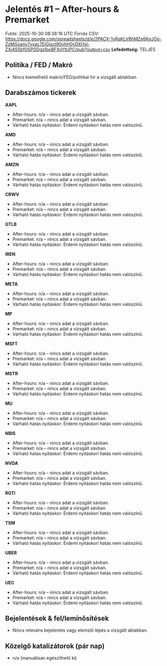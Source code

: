 # Jelentés #1 – After-hours & Premarket
*Futás:* 2025-10-30 08:38:16 UTC
*Forrás CSV:* https://docs.google.com/spreadsheets/d/e/2PACX-1vRqKLV8hMZe6KnJOo-ZzMGxanv7vyac7EjGjsct90vhH0yDXHxl-ZXj4S5bfOSPDDgzIboBFXoYtUPC/pub?output=csv
**Lefedettség:** TELJES

## Politika / FED / Makró
- Nincs kiemelhető makró/FED/politikai hír a vizsgált ablakban.

## Darabszámos tickerek
**AAPL**
- After-hours: n/a – nincs adat a vizsgált sávban.
- Premarket: n/a – nincs adat a vizsgált sávban.
- Várható hatás nyitáskor: Érdemi nyitáskori hatás nem valószínű.

**AMD**
- After-hours: n/a – nincs adat a vizsgált sávban.
- Premarket: n/a – nincs adat a vizsgált sávban.
- Várható hatás nyitáskor: Érdemi nyitáskori hatás nem valószínű.

**AMZN**
- After-hours: n/a – nincs adat a vizsgált sávban.
- Premarket: n/a – nincs adat a vizsgált sávban.
- Várható hatás nyitáskor: Érdemi nyitáskori hatás nem valószínű.

**CRWV**
- After-hours: n/a – nincs adat a vizsgált sávban.
- Premarket: n/a – nincs adat a vizsgált sávban.
- Várható hatás nyitáskor: Érdemi nyitáskori hatás nem valószínű.

**GTLB**
- After-hours: n/a – nincs adat a vizsgált sávban.
- Premarket: n/a – nincs adat a vizsgált sávban.
- Várható hatás nyitáskor: Érdemi nyitáskori hatás nem valószínű.

**IREN**
- After-hours: n/a – nincs adat a vizsgált sávban.
- Premarket: n/a – nincs adat a vizsgált sávban.
- Várható hatás nyitáskor: Érdemi nyitáskori hatás nem valószínű.

**META**
- After-hours: n/a – nincs adat a vizsgált sávban.
- Premarket: n/a – nincs adat a vizsgált sávban.
- Várható hatás nyitáskor: Érdemi nyitáskori hatás nem valószínű.

**MP**
- After-hours: n/a – nincs adat a vizsgált sávban.
- Premarket: n/a – nincs adat a vizsgált sávban.
- Várható hatás nyitáskor: Érdemi nyitáskori hatás nem valószínű.

**MSFT**
- After-hours: n/a – nincs adat a vizsgált sávban.
- Premarket: n/a – nincs adat a vizsgált sávban.
- Várható hatás nyitáskor: Érdemi nyitáskori hatás nem valószínű.

**MSTR**
- After-hours: n/a – nincs adat a vizsgált sávban.
- Premarket: n/a – nincs adat a vizsgált sávban.
- Várható hatás nyitáskor: Érdemi nyitáskori hatás nem valószínű.

**MU**
- After-hours: n/a – nincs adat a vizsgált sávban.
- Premarket: n/a – nincs adat a vizsgált sávban.
- Várható hatás nyitáskor: Érdemi nyitáskori hatás nem valószínű.

**NBIS**
- After-hours: n/a – nincs adat a vizsgált sávban.
- Premarket: n/a – nincs adat a vizsgált sávban.
- Várható hatás nyitáskor: Érdemi nyitáskori hatás nem valószínű.

**NVDA**
- After-hours: n/a – nincs adat a vizsgált sávban.
- Premarket: n/a – nincs adat a vizsgált sávban.
- Várható hatás nyitáskor: Érdemi nyitáskori hatás nem valószínű.

**RGTI**
- After-hours: n/a – nincs adat a vizsgált sávban.
- Premarket: n/a – nincs adat a vizsgált sávban.
- Várható hatás nyitáskor: Érdemi nyitáskori hatás nem valószínű.

**TSM**
- After-hours: n/a – nincs adat a vizsgált sávban.
- Premarket: n/a – nincs adat a vizsgált sávban.
- Várható hatás nyitáskor: Érdemi nyitáskori hatás nem valószínű.

**UBER**
- After-hours: n/a – nincs adat a vizsgált sávban.
- Premarket: n/a – nincs adat a vizsgált sávban.
- Várható hatás nyitáskor: Érdemi nyitáskori hatás nem valószínű.

**UEC**
- After-hours: n/a – nincs adat a vizsgált sávban.
- Premarket: n/a – nincs adat a vizsgált sávban.
- Várható hatás nyitáskor: Érdemi nyitáskori hatás nem valószínű.


## Bejelentések & fel/lemínősítések
- Nincs releváns bejelentés vagy elemzői lépés a vizsgált ablakban.

## Közelgő katalizátorok (pár nap)
- n/a (manuálisan egészíthető ki)
